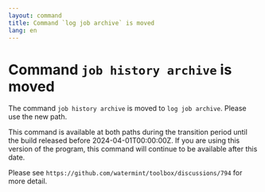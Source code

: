 ```yaml
---
layout: command
title: Command `log job archive` is moved
lang: en
---
```


# Command `job history archive` is moved

The command `job history archive` is moved to `log job archive`. Please use the new path.

This command is available at both paths during the transition period until the build released before 2024-04-01T00:00:00Z. If you are using this version of the program, this command will continue to be available after this date.

Please see `https://github.com/watermint/toolbox/discussions/794` for more detail.


